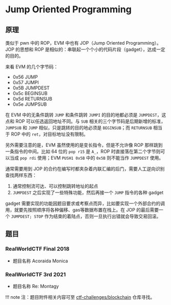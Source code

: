 # Jump Oriented Programming

## 原理

类似于 pwn 中的 ROP，EVM 中也有 JOP（Jump Oriented Programming）。JOP 的思想和 ROP 是相似的：串联起一个个小的代码片段（gadget），达成一定的目的。

来看 EVM 的几个字节码：

- 0x56 JUMP
- 0x57 JUMPI
- 0x5B JUMPDEST
- 0x5c BEGINSUB
- 0x5d RETURNSUB
- 0x5e JUMPSUB

在 EVM 中的无条件跳转 `JUMP` 和条件跳转 `JUMPI` 的目的地都必须是 `JUMPDEST`，这点和 ROP 可以任选返回地址不同。与 `SUB` 相关的三个字节码是后期新增的标准，`JUMPSUB` 和 `JUMP` 相似，只是跳转的目的地必须是 `BEGINSUB`；而 `RETURNSUB` 相当于 ROP 中的 `ret`，对目标地址没有限制。

另外需要注意的是，EVM 虽然使用的是变长指令，但是不允许像 ROP 那样跳到一条指令的中间。比如 64 位的 `pop r15` 是 `A_`，ROP 时直接落在第二个字节则可以当成 `pop rdi` 使用；EVM `PUSH1 0x5B` 中的 `0x5B` 则不能当作 `JUMPDEST` 使用。

通常需要用到 JOP 的合约在编写时都夹杂着内联汇编的后门，需要人工逆向识别查找两样东西：

1. 通常控制流可达、可以控制跳转地址的起点
1. `JUMPDEST` 之后实现了一些特殊功能，然后再接一个 `JUMP` 指令的各种 gadget

gadget 需要实现的功能因题目要求或考察点而异，比如要实现一个外部合约的调用，就要先按照顺序将各种偏移、gas等数据布置在栈上。在 JOP 的最后需要一个 `JUMPDEST; STOP` 作为结束的着陆点，否则一旦执行出错就会导致交易回滚。

## 题目

### RealWorldCTF Final 2018
- 题目名称 Acoraida Monica

### RealWorldCTF 3rd 2021
- 题目名称 Re: Montagy

!!! note
    注：题目附件相关内容可至 [ctf-challenges/blockchain](https://github.com/ctf-wiki/ctf-challenges/tree/master/blockchain) 仓库寻找。
